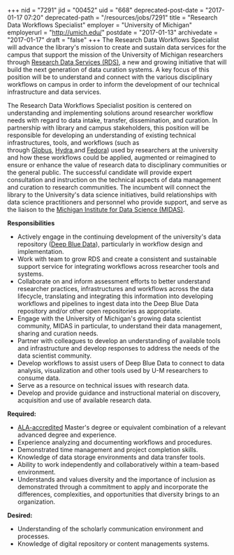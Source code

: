 +++
nid = "7291"
jid = "00452"
uid = "668"
deprecated-post-date = "2017-01-17 07:20"
deprecated-path = "/resources/jobs/7291"
title = "Research Data Workflows Specialist"
employer = "University of Michigan"
employerurl = "http://umich.edu/"
postdate = "2017-01-13"
archivedate = "2017-01-17"
draft = "false"
+++
The Research Data Workflows Specialist will advance the library's
mission to create and sustain data services for the c­ampus that support
the mission of the University of Michigan researchers through [Research
Data Services (RDS)](http://www.lib.umich.edu/research-data-services), a
new and growing initiative that will build the next generation of data
curation systems. A key focus of this position will be to understand and
connect with the various disciplinary workflows on campus in order to
inform the development of our technical infrastructure and data
services.

The Research Data Workflows Specialist position is centered on
understanding and implementing solutions around researcher workflow
needs with regard to data intake, transfer, dissemination, and curation.
In partnership with library and campus stakeholders, this position will
be responsible for developing an understanding of existing technical
infrastructures, tools, and workflows (such as
through [Globus](https://www.globus.org/), [Hydra ](https://projecthydra.org/)and [Fedora](http://fedorarepository.org/))
used by researchers at the university and how these workflows could be
applied, augmented or reimagined to ensure or enhance the value of
research data to disciplinary communities or the general public. The
successful candidate will provide expert consultation and instruction on
the technical aspects of data management and curation to research
communities. The incumbent will connect the library to the University's
data science initiatives, build relationships with data science
practitioners and personnel who provide support, and serve as the
liaison to the [Michigan Institute for Data Science
(MIDAS)](http://midas.umich.edu/).   

**Responsibilities**

-   Actively engage in the continuing development of the university's
    data repository ([Deep Blue
    Data](https://deepblue.lib.umich.edu/data)), particularly in
    workflow design and implementation.
-   Work with team to grow RDS and create a consistent and sustainable
    support service for integrating workflows across researcher tools
    and systems.
-   Collaborate on and inform assessment efforts to better understand
    researcher practices, infrastructures and workflows across the data
    lifecycle, translating and integrating this information into
    developing workflows and pipelines to ingest data into the Deep Blue
    Data repository and/or other open repositories as appropriate.
-   Engage with the University of Michigan's growing data scientist
    community, MIDAS in particular, to understand their data management,
    sharing and curation needs.
-   Partner with colleagues to develop an understanding of available
    tools and infrastructure and develop responses to address the needs
    of the data scientist community.
-   Develop workflows to assist users of Deep Blue Data to connect to
    data analysis, visualization and other tools used by U-M researchers
    to consume data.
-   Serve as a resource on technical issues with research data.
-   Develop and provide guidance and instructional material on
    discovery, acquisition and use of available research data.
  
**Required:**

-   [ALA-accredited](http://www.ala.org/accreditedprograms/) Master's
    degree or equivalent combination of a relevant advanced degree and
    experience.
-   Experience analyzing and documenting workflows and procedures.
-   Demonstrated time management and project completion skills.
-   Knowledge of data storage environments and data transfer tools.
-   Ability to work independently and collaboratively within a
    team-based environment.
-   Understands and values diversity and the importance of inclusion as
    demonstrated through a commitment to apply and incorporate the
    differences, complexities, and opportunities that diversity brings
    to an organization.

**Desired:**

-   Understanding of the scholarly communication environment and
    processes.
-   Knowledge of digital repository or content managements systems.
